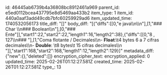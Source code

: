 id: 46445ab6739b4a36808bc8912461a969
parent_id: e5ed0112bcea437795e8d5469aa433b2
item_type: 1
item_id: 440a0aaf3add49cdb7bfc60259929ad6
item_updated_time: 1740532056173
title_diff: "[]"
body_diff: "[{\"diffs\":[[0,\"e java\\\n\\\n\"],[1,\"### Char \\\n### Boolean\\\n\"],[0,\"### Ente\"]],\"start1\":22,\"start2\":22,\"length1\":16,\"length2\":38},{\"diffs\":[[0,\"8 , 127\\\n### \"],[1,\"Coma flotante / Decimales\\\n- **Float**:\\t4 bytes  6 a 7 cifras decimales\\\n- **Double**: \\t8 bytes\\t 15 cifras decimales\\\n  \"]],\"start1\":168,\"start2\":168,\"length1\":12,\"length2\":129}]"
metadata_diff: {"new":{},"deleted":[]}
encryption_cipher_text: 
encryption_applied: 0
updated_time: 2025-02-26T01:12:27.581Z
created_time: 2025-02-26T01:12:27.581Z
type_: 13